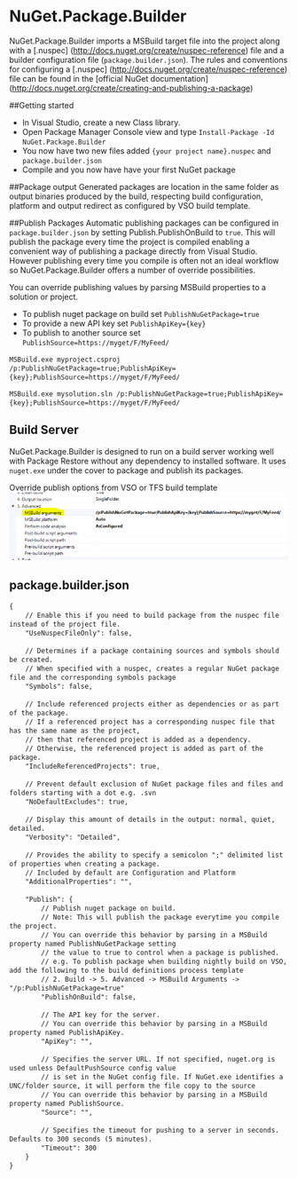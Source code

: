 # NuGet.Package.Builder

NuGet.Package.Builder imports a MSBuild target file into the project along with a [.nuspec] (http://docs.nuget.org/create/nuspec-reference) file and a builder configuration file (`package.builder.json`).
The rules and conventions for configuring a [.nuspec] (http://docs.nuget.org/create/nuspec-reference) file can be found in the [official NuGet documentation] (http://docs.nuget.org/create/creating-and-publishing-a-package)

##Getting started
- In Visual Studio, create a new Class library.
- Open Package Manager Console view and type ```Install-Package -Id NuGet.Package.Builder```
- You now have two new files added `{your project name}.nuspec` and `package.builder.json`
- Compile and you now have have your first NuGet package

##Package output
Generated packages are location in the same folder as output binaries produced by the build, respecting build configuration, platform and output redirect as configured by VSO build template. 

##Publish Packages
Automatic publishing packages can be configured in `package.builder.json` by setting Publish.PublishOnBuild to `true`. 
This will publish the package every time the project is compiled enabling a convenient way of publishing a package directly from Visual Studio.
However publishing every time you compile is often not an ideal workflow so NuGet.Package.Builder offers a number of override possibilities.

You can override publishing values by parsing MSBuild properties to a solution or project.
- To publish nuget package on build set `PublishNuGetPackage=true`
- To provide a new API key set `PublishApiKey={key}`
- To publish to another source set `PublishSource=https://myget/F/MyFeed/`

```
MSBuild.exe myproject.csproj /p:PublishNuGetPackage=true;PublishApiKey={key};PublishSource=https://myget/F/MyFeed/
```

```
MSBuild.exe mysolution.sln /p:PublishNuGetPackage=true;PublishApiKey={key};PublishSource=https://myget/F/MyFeed/
```

## Build Server
NuGet.Package.Builder is designed to run on a build server working well with Package Restore without any dependency to installed software.
It uses `nuget.exe` under the cover to package and publish its packages.

Override publish options from VSO or TFS build template
![VSO Build Process Template](docs/BuildProcessTemplate.PNG)

## package.builder.json
```
{
    // Enable this if you need to build package from the nuspec file instead of the project file.
    "UseNuspecFileOnly": false,

    // Determines if a package containing sources and symbols should be created.
    // When specified with a nuspec, creates a regular NuGet package file and the corresponding symbols package
    "Symbols": false,

    // Include referenced projects either as dependencies or as part of the package.
    // If a referenced project has a corresponding nuspec file that has the same name as the project,
    // then that referenced project is added as a dependency.
    // Otherwise, the referenced project is added as part of the package.
    "IncludeReferencedProjects": true,

    // Prevent default exclusion of NuGet package files and files and folders starting with a dot e.g. .svn
    "NoDefaultExcludes": true,

    // Display this amount of details in the output: normal, quiet, detailed.
    "Verbosity": "Detailed",

    // Provides the ability to specify a semicolon ";" delimited list of properties when creating a package.
    // Included by default are Configuration and Platform
    "AdditionalProperties": "",

    "Publish": {
        // Publish nuget package on build.
        // Note: This will publish the package everytime you compile the project.
        // You can override this behavior by parsing in a MSBuild property named PublishNuGetPackage setting
        // the value to true to control when a package is published.
        // e.g. To publish package when building nightly build on VSO, add the following to the build definitions process template
        // 2. Build -> 5. Advanced -> MSBuild Arguments -> "/p:PublishNuGetPackage=true"
        "PublishOnBuild": false,

        // The API key for the server.
        // You can override this behavior by parsing in a MSBuild property named PublishApiKey.
        "ApiKey": "",

        // Specifies the server URL. If not specified, nuget.org is used unless DefaultPushSource config value
        // is set in the NuGet config file. If NuGet.exe identifies a UNC/folder source, it will perform the file copy to the source
        // You can override this behavior by parsing in a MSBuild property named PublishSource.
        "Source": "",

        // Specifies the timeout for pushing to a server in seconds. Defaults to 300 seconds (5 minutes).
        "Timeout": 300
    }
}
```
